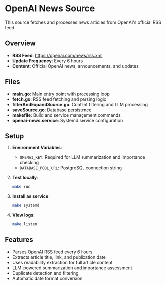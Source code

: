 # OpenAI News Source

This source fetches and processes news articles from OpenAI's official RSS feed.

## Overview

- **RSS Feed**: https://openai.com/news/rss.xml
- **Update Frequency**: Every 6 hours
- **Content**: Official OpenAI news, announcements, and updates

## Files

- **main.go**: Main entry point with processing loop
- **fetch.go**: RSS feed fetching and parsing logic
- **filterAndExpandSource.go**: Content filtering and LLM processing
- **saveSource.go**: Database persistence
- **makefile**: Build and service management commands
- **openai-news.service**: Systemd service configuration

## Setup

1. **Environment Variables**:
   - `OPENAI_KEY`: Required for LLM summarization and importance checking
   - `DATABASE_POOL_URL`: PostgreSQL connection string

2. **Test locally**:
   ```bash
   make run
   ```

3. **Install as service**:
   ```bash
   make systemd
   ```

4. **View logs**:
   ```bash
   make listen
   ```

## Features

- Parses OpenAI RSS feed every 6 hours
- Extracts article title, link, and publication date
- Uses readability extraction for full article content
- LLM-powered summarization and importance assessment
- Duplicate detection and filtering
- Automatic date format conversion
